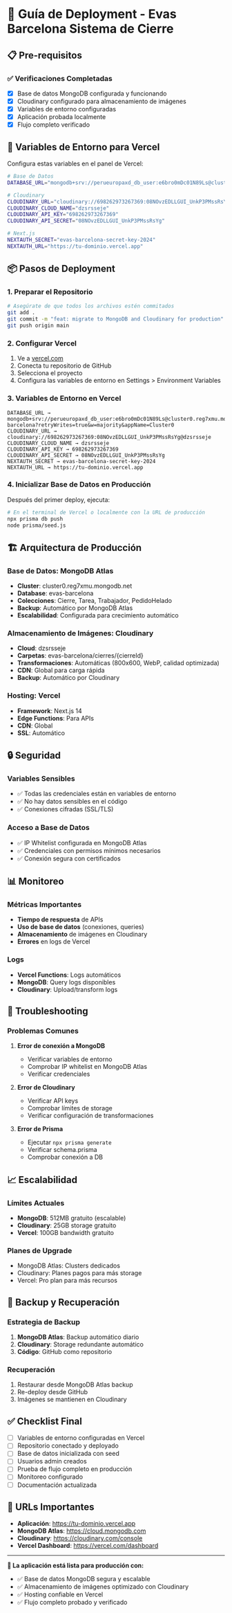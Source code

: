 # 🚀 Guía de Deployment - Evas Barcelona Sistema de Cierre

## 📋 Pre-requisitos

### ✅ Verificaciones Completadas
- [x] Base de datos MongoDB configurada y funcionando
- [x] Cloudinary configurado para almacenamiento de imágenes
- [x] Variables de entorno configuradas
- [x] Aplicación probada localmente
- [x] Flujo completo verificado

## 🔧 Variables de Entorno para Vercel

Configura estas variables en el panel de Vercel:

```bash
# Base de Datos
DATABASE_URL="mongodb+srv://perueuropaxd_db_user:e6bro0mDc01N89Ls@cluster0.reg7xmu.mongodb.net/evas-barcelona?retryWrites=true&w=majority&appName=Cluster0"

# Cloudinary
CLOUDINARY_URL="cloudinary://698262973267369:08NOvzEDLLGUI_UnkP3PMssRsYg@dzsrsseje"
CLOUDINARY_CLOUD_NAME="dzsrsseje"
CLOUDINARY_API_KEY="698262973267369"
CLOUDINARY_API_SECRET="08NOvzEDLLGUI_UnkP3PMssRsYg"

# Next.js
NEXTAUTH_SECRET="evas-barcelona-secret-key-2024"
NEXTAUTH_URL="https://tu-dominio.vercel.app"
```

## 📦 Pasos de Deployment

### 1. Preparar el Repositorio
```bash
# Asegúrate de que todos los archivos estén commitados
git add .
git commit -m "feat: migrate to MongoDB and Cloudinary for production"
git push origin main
```

### 2. Configurar Vercel
1. Ve a [vercel.com](https://vercel.com)
2. Conecta tu repositorio de GitHub
3. Selecciona el proyecto
4. Configura las variables de entorno en Settings > Environment Variables

### 3. Variables de Entorno en Vercel
```
DATABASE_URL → mongodb+srv://perueuropaxd_db_user:e6bro0mDc01N89Ls@cluster0.reg7xmu.mongodb.net/evas-barcelona?retryWrites=true&w=majority&appName=Cluster0
CLOUDINARY_URL → cloudinary://698262973267369:08NOvzEDLLGUI_UnkP3PMssRsYg@dzsrsseje
CLOUDINARY_CLOUD_NAME → dzsrsseje
CLOUDINARY_API_KEY → 698262973267369
CLOUDINARY_API_SECRET → 08NOvzEDLLGUI_UnkP3PMssRsYg
NEXTAUTH_SECRET → evas-barcelona-secret-key-2024
NEXTAUTH_URL → https://tu-dominio.vercel.app
```

### 4. Inicializar Base de Datos en Producción
Después del primer deploy, ejecuta:
```bash
# En el terminal de Vercel o localmente con la URL de producción
npx prisma db push
node prisma/seed.js
```

## 🏗️ Arquitectura de Producción

### Base de Datos: MongoDB Atlas
- **Cluster**: cluster0.reg7xmu.mongodb.net
- **Database**: evas-barcelona
- **Colecciones**: Cierre, Tarea, Trabajador, PedidoHelado
- **Backup**: Automático por MongoDB Atlas
- **Escalabilidad**: Configurada para crecimiento automático

### Almacenamiento de Imágenes: Cloudinary
- **Cloud**: dzsrsseje
- **Carpetas**: evas-barcelona/cierres/{cierreId}
- **Transformaciones**: Automáticas (800x600, WebP, calidad optimizada)
- **CDN**: Global para carga rápida
- **Backup**: Automático por Cloudinary

### Hosting: Vercel
- **Framework**: Next.js 14
- **Edge Functions**: Para APIs
- **CDN**: Global
- **SSL**: Automático

## 🔒 Seguridad

### Variables Sensibles
- ✅ Todas las credenciales están en variables de entorno
- ✅ No hay datos sensibles en el código
- ✅ Conexiones cifradas (SSL/TLS)

### Acceso a Base de Datos
- ✅ IP Whitelist configurada en MongoDB Atlas
- ✅ Credenciales con permisos mínimos necesarios
- ✅ Conexión segura con certificados

## 📊 Monitoreo

### Métricas Importantes
- **Tiempo de respuesta** de APIs
- **Uso de base de datos** (conexiones, queries)
- **Almacenamiento** de imágenes en Cloudinary
- **Errores** en logs de Vercel

### Logs
- **Vercel Functions**: Logs automáticos
- **MongoDB**: Query logs disponibles
- **Cloudinary**: Upload/transform logs

## 🚨 Troubleshooting

### Problemas Comunes

1. **Error de conexión a MongoDB**
   - Verificar variables de entorno
   - Comprobar IP whitelist en MongoDB Atlas
   - Verificar credenciales

2. **Error de Cloudinary**
   - Verificar API keys
   - Comprobar límites de storage
   - Verificar configuración de transformaciones

3. **Error de Prisma**
   - Ejecutar `npx prisma generate`
   - Verificar schema.prisma
   - Comprobar conexión a DB

## 📈 Escalabilidad

### Límites Actuales
- **MongoDB**: 512MB gratuito (escalable)
- **Cloudinary**: 25GB storage gratuito
- **Vercel**: 100GB bandwidth gratuito

### Planes de Upgrade
- MongoDB Atlas: Clusters dedicados
- Cloudinary: Planes pagos para más storage
- Vercel: Pro plan para más recursos

## 🔄 Backup y Recuperación

### Estrategia de Backup
1. **MongoDB Atlas**: Backup automático diario
2. **Cloudinary**: Storage redundante automático
3. **Código**: GitHub como repositorio

### Recuperación
1. Restaurar desde MongoDB Atlas backup
2. Re-deploy desde GitHub
3. Imágenes se mantienen en Cloudinary

## ✅ Checklist Final

- [ ] Variables de entorno configuradas en Vercel
- [ ] Repositorio conectado y deployado
- [ ] Base de datos inicializada con seed
- [ ] Usuarios admin creados
- [ ] Prueba de flujo completo en producción
- [ ] Monitoreo configurado
- [ ] Documentación actualizada

## 🎯 URLs Importantes

- **Aplicación**: https://tu-dominio.vercel.app
- **MongoDB Atlas**: https://cloud.mongodb.com
- **Cloudinary**: https://cloudinary.com/console
- **Vercel Dashboard**: https://vercel.com/dashboard

---

**🚀 La aplicación está lista para producción con:**
- ✅ Base de datos MongoDB segura y escalable
- ✅ Almacenamiento de imágenes optimizado con Cloudinary
- ✅ Hosting confiable en Vercel
- ✅ Flujo completo probado y verificado
